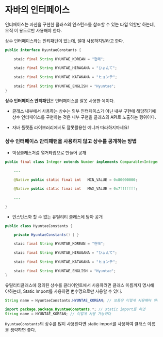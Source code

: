 # 자바의 인터페이스
인터페이스는 자신을 구현한 클래스의 인스턴스를 참조할 수 있는 타입 역할만 하는데, 오직 이 용도로만 사용해야 한다.

상수 인터페이스라는 안티패턴이 있는데, 절대 사용하지말라고 한다.

```java
public interface HyuntaeConstants {
	
    staic final String HYUNTAE_KOREAN = "현태";
	
    staic final String HYUNTAE_HIRAGANA = "ひょんて";
    
    staic final String HYUNTAE_KATAKANA = "ヒョンテ";
    
    staic final String HYUNTAE_ENGLISH = "Hyuntae";
}
```

**상수 인터페이스 안티패턴**은 인터페이스를 잘못 사용한 예이다.
- 클래스 내부에서 사용하는 상수는 외부 인터페이스가 아닌 내부 구현에 해당하기에 상수 인터페이스를 구현하는 것은 내부 구현을 클래스의 API로 노출하는 행위이다.

- 자바 플랫폼 라이브러리에서도 잘못활용한 예니까 따라하지마세요!


### 상수 인터페이스 안티패턴을 사용하지 않고 상수를 공개하는 방법
- 박싱클래스처럼 열거타입으로 만들어 공개
```java
public final class Integer extends Number implements Comparable<Integer> {

	...
    
    @Native public static final int   MIN_VALUE = 0x80000000;
    
    @Native public static final int   MAX_VALUE = 0x7fffffff;
    
    ...
    
}
```
- 인스턴스화 할 수 없는 유틸리티 클래스에 담아 공개
```java
public class HyuntaeConstants {

	private HyuntaeConstants() { }
	
    staic final String HYUNTAE_KOREAN = "현태";
	
    staic final String HYUNTAE_HIRAGANA = "ひょんて";
    
    staic final String HYUNTAE_KATAKANA = "ヒョンテ";
    
    staic final String HYUNTAE_ENGLISH = "Hyuntae";
}
```
유틸리티클래스에 정의된 상수를 클라이언트에서 사용하려면 클래스 이름까지 명시해야하는데, Static Import를 사용하면 변수명으로만 사용할 수 있다.
```java
String name = HyuntaeConstants.HYUNTAE_KOREAN; // 보통은 이렇게 사용해야 하지만

import package.package.HyuntaeConstants.*; // static import를 하면
String name = HYUNTAE_KOREAN; // 이렇게 사용 가능하다

```
`HyuntaeConstants`의 상수를 많이  사용한다면 static import를 사용하여 클래스 이름을 생략하면 좋다.
